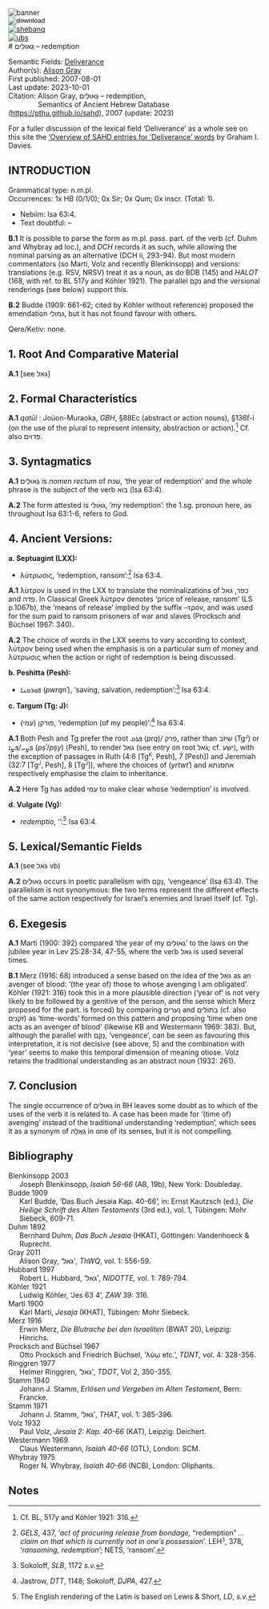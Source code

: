 <html><body><img id="banner" src="/sahd/images/banners/banner.png" alt="banner" /></body></html>

<div><input id="download" title="Download/print the document" type="image" onclick="print_document()" src="/sahd/images/icons/download3.png" alt="download" /></div><div><a id="shebanq" title="Word in SHEBANQ" href="https://shebanq.ancient-data.org/hebrew/word?id=1GAWLJMn" target="_blank"><img src="/sahd/images/icons/shebanq.png" alt="shebanq"></a></div><div><a id="ubs" title="Word in Semantic Dictionary of Biblical Hebrew" href="https://semanticdictionary.org/semdic.php?databaseType=SDBH&language=en&lemma=גְּאוּלִים&startPage=1" target="_blank"><img src="/sahd/images/icons/ubs.png" alt="ubs"></a></div># גְּאוּלִים – redemption

Semantic Fields:
[Deliverance](../semantic_fields/deliverance.md)&nbsp;&nbsp;&nbsp;<br>Author(s):
[Alison Gray](../contributors/alison_gray.md)<br>
First published: 2007-08-01<br>Last update: 2023-10-01 <br>Citation: Alison Gray, גְּאוּלִים – redemption, <br>                    &nbsp;&nbsp;&nbsp;&nbsp;&nbsp;&nbsp;&nbsp;&nbsp;&nbsp;&nbsp;&nbsp;&nbsp;&nbsp;&nbsp;                    Semantics of Ancient Hebrew Database (https://pthu.github.io/sahd), 2007 (update: 2023)


For a fuller discussion of the lexical field ‘Deliverance’ as a whole see on this site the 
<a href="/sahd/miscellaneous/overview_deliverance/">‘Overview
of SAHD entries for ‘Deliverance’ words</a> by Graham I. Davies.

## INTRODUCTION

Grammatical type: n.m.pl.  
Occurrences: 1x HB (0/1/0); 0x Sir; 0x Qum; 0x inscr. (Total: 1).

* Nebiim: Isa 63:4.
* Text doubtful: –


<b>B.1</b>  It is possible to parse the form as m.pl. pass. part. of the verb
(cf. Duhm and Whybray ad loc.), and <i>DCH</i> records it as such, while
allowing the nominal parsing as an alternative (DCH ii, 293-94). But
most modern commentators (so Marti, Volz and recently Blenkinsopp) and
versions: translations (e.g. RSV, NRSV) treat it as a noun, as do BDB
(145) and <i>HALOT</i> (168, with ref. to BL 517y and Köhler 1921). The
parallel נקם and the versional renderings (see below) support this.

<b>B.2</b>  Budde (1909: 661-62; cited by Köhler without reference) proposed the
emendation גמולי, but it has not found favour with others.

Qere/Ketiv: none.

## 1. Root And Comparative Material


<b>A.1</b>  [see גאל]

## 2. Formal Characteristics


<b>A.1</b>  <i>qatūl</i> : Joüon-Muraoka, <i>GBH</i>, §88Ec (abstract or action nouns),
§136f-i (on the use of the plural to represent intensity, abstraction or
action).[^1] Cf. also פְּדוּיִם.

[^1]: Cf. BL, 517y and Köhler 1921: 316.


## 3. Syntagmatics


<b>A.1</b>  גְּאוּלִים is <i>nomen rectum</i> of שׁנת, ‘the year of redemption’ and
the whole phrase is the subject of the verb בוא (Isa 63:4).


<b>A.2</b>  The form attested is גאולי, ‘my redemption’: the 1.sg. pronoun here,
as throughout Isa 63:1-6, refers to God.

## 4. Ancient Versions:

<b> a. Septuagint (LXX):</b>

* λύτρωσις, ‘redemption, ransom’:[^2] Isa 63:4.

[^2]: <i>GELS</i>, 437, ‘<i>act of procuring release from bondage,</i> “redemption” <i> … claim on that which is currently not in one’s possession</i>’. LEH<small><sup>3</sup></small>, 378, ‘<i>ransoming, redemption</i>’; NETS, ‘ransom’.


<b>A.1</b>  λύτρον is used in the LXX to translate the nominalizations of כפר,
גאל and פדה. In Classical Greek λύτρον denotes ‘price of release,
ransom’ (LS p.1067b), the ‘means of release’ implied by the suffix
–τρον, and was used for the sum paid to ransom prisoners of war and
slaves (Procksch and Büchsel 1967: 340).


<b>A.2</b>  The choice of words in the LXX seems to vary according to context,
λύτρον being used when the emphasis is on a particular sum of money and
λύτρωσις when the action or right of redemption is being discussed.

<b>b. Peshitta (Pesh):</b>

* ܦܘܪܩܢܐ
(<i>pwrqnʾ</i>), ‘saving, salvation, redemption’:[^3] Isa 63:4.

[^3]: Sokoloff, <i>SLB</i>, 1172 <i>s.v.</i>

<b>c. Targum (Tg: J):</b>

* פורקן (עמי),
‘redemption (of my people)’:[^4] Isa 63:4.

[^4]: Jastrow, <i>DTT</i>, 1148; Sokoloff, <i>DJPA</i>, 427.



<b>A.1</b>  Both Pesh and Tg prefer the root ܦܪܩ (<i>prq</i>)/ פרק, rather than
    שׁיזב (Tg<small><sup>J</sup></small>) or ܦܨܝ/ܦܨܐ (<i>pṣʾ</i>/<i>pṣy</i>) (Pesh), to render גאל (see
    entry on root גאל; cf. ישׁע), with the exception of passages in Ruth
    (4:6 [Tg<small><sup>K</sup></small>, Pesh], 7 [Pesh]) and Jeremiah (32:7 [Tg<small><sup>J</sup></small>, Pesh], 8
    [Tg<small><sup>J</sup></small>]), where the choices of (<i>yrtwtʾ</i>) and אחסנתא respectively
    emphasise the claim to inheritance.


<b>A.2</b>  Here Tg has added עמי to make clear whose ‘redemption’ is
    involved.


<b>d. Vulgate (Vg):</b>

* <i>redemptio</i>, ‘’:[^5] Isa 63:4.

[^5]: The English rendering of the Latin is based on Lewis & Short, <i>LD</i>, <i>s.v.</i>

## 5. Lexical/Semantic Fields


<b>A.1</b>  (see גאל vb)


<b>A.2</b>  גְּאוּלִים occurs in poetic parallelism with נָקָם, ‘vengeance’ (Isa
63:4). The parallelism is not synonymous: the two terms represent the
different effects of the same action respectively for Israel’s enemies
and Israel itself (cf. Tg).

## 6. Exegesis


<b>A.1</b>  Marti (1900: 392) compared ‘the year of my גְּאוּלִים’ to the laws on the jubilee year in Lev 25:28-34, 47-55, where the verb גאל is used several times.


<b>B.1</b>  Merz (1916: 68) introduced a sense based on the idea of the גֹּאֵל
as an avenger of blood: ‘(the year of) those to whose avenging I am
obligated’. Köhler (1921: 316) took this in a more plausible direction
(‘year of’ is not very likely to be followed by a genitive of the
person, and the sense which Merz proposed for the part. is forced) by
comparing נערים and בתולים (cf. also זקנים) as ‘time-words’ formed on
this pattern and proposing ‘time when one acts as an avenger of blood’
(likewise KB and Westermann 1969: 383). But, although the parallel with
נָקָם, ‘vengeance’, can be seen as favouring this interpretation, it is
not decisive (see above, 5) and the combination with ‘year’ seems to
make this temporal dimension of meaning otiose. Volz retains the
traditional understanding as an abstract noun (1932: 261).

## 7. Conclusion

The single occurrence of גְּאוּלִים in BH leaves some doubt as to which of the uses of the verb it is related to. A case has been made for ‘(time of) avenging’ instead of the traditional understanding ‘redemption’, which sees it as a synonym of גְּאֻלָּה in one of its
senses, but it is not compelling.

## Bibliography

<div style="padding-left: 22px; text-indent: -22px;">
Blenkinsopp 2003
<br>
Joseph Blenkinsopp, <i>Isaiah 56-66</i> (AB, 19b), New York: Doubleday.
</div>

<div style="padding-left: 22px; text-indent: -22px;">
Budde 1909
<br>
Karl Budde, ‘Das Buch Jesaia Kap. 40-66’, in: Ernst Kautzsch (ed.), <i>Die
Heilige Schrift des Alten Testaments</i> (3rd ed.), vol. 1, Tübingen: Mohr
Siebeck, 609-71.
</div>

<div style="padding-left: 22px; text-indent: -22px;">
Duhm 1892
<br>
Bernhard Duhm, <i>Das Buch Jesaia</i> (HKAT), Göttingen: Vandenhoeck &
Ruprecht.
</div>

<div style="padding-left: 22px; text-indent: -22px;">
Gray 2011
<br>
Alison Gray, ‘גאל’, <i>ThWQ</i>, vol. 1: 556-59.
</div>

<div style="padding-left: 22px; text-indent: -22px;">
Hubbard 1997
<br>
Robert L. Hubbard, ‘גאל’, <i>NIDOTTE</i>, vol. 1: 789-794.
</div>

<div style="padding-left: 22px; text-indent: -22px;">
Köhler 1921
<br>
Ludwig Köhler, ‘Jes 63 4’, <i>ZAW</i> 39: 316.
</div>

<div style="padding-left: 22px; text-indent: -22px;">
Marti 1900
<br>
Karl Marti, <i>Jesaja</i> (KHAT), Tübingen: Mohr Siebeck.
</div>

<div style="padding-left: 22px; text-indent: -22px;">
Merz 1916
<br>
Erwin Merz, <i>Die Blutrache bei den Israeliten</i> (BWAT 20), Leipzig:
Hinrichs.
</div>

<div style="padding-left: 22px; text-indent: -22px;">
Procksch and Büchsel 1967
<br>
Otto Procksch and Friedrich Büchsel, ‘λύω etc.’, <i>TDNT</i>, vol. 4: 328-356.
</div>

<div style="padding-left: 22px; text-indent: -22px;">
Ringgren 1977
<br>
Helmer Ringgren, ‘גאל’, <i>TDOT</i>, Vol 2, 350-355.
</div>

<div style="padding-left: 22px; text-indent: -22px;">
Stamm 1940
<br>
Johann J. Stamm, <i>Erlösen und Vergeben im Alten Testament</i>, Bern:
Francke.
</div>

<div style="padding-left: 22px; text-indent: -22px;">
Stamm 1971
<br>
Johann J. Stamm, ‘גאל’, <i>THAT</i>, vol. 1: 385-396.
</div>

<div style="padding-left: 22px; text-indent: -22px;">
Volz 1932
<br>
Paul Volz, <i>Jesaia 2: Kap. 40-66</i> (KAT), Leipzig: Deichert.
</div>

<div style="padding-left: 22px; text-indent: -22px;">
Westermann 1969
<br>
Claus Westermann, <i>Isaiah 40-66</i> (OTL), London: SCM.
</div>

<div style="padding-left: 22px; text-indent: -22px;">
Whybray 1975
<br>
Roger N. Whybray, <i>Isaiah 40-66</i> (NCB), London: Oliphants.
</div>

## Notes





